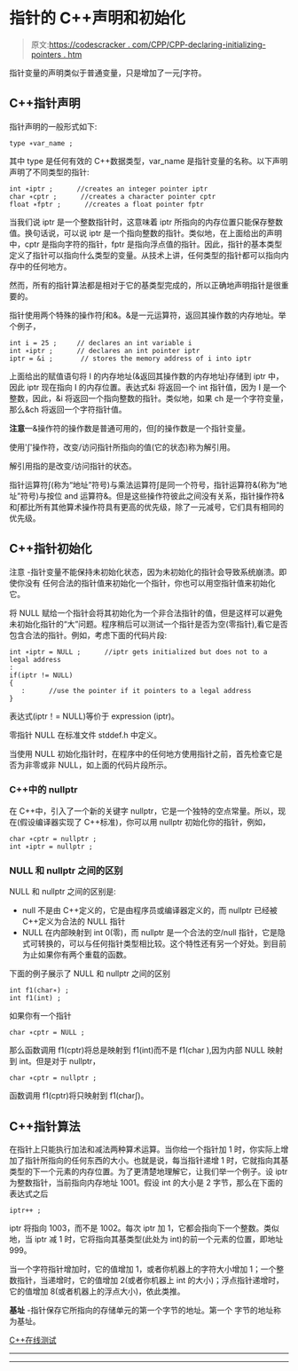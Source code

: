 # 指针的 C++声明和初始化

> 原文:[https://codescracker . com/CPP/CPP-declaring-initializing-pointers . htm](https://codescracker.com/cpp/cpp-declaring-initializing-pointers.htm)

指针变量的声明类似于普通变量，只是增加了一元∫字符。

## C++指针声明

指针声明的一般形式如下:

```
type ∗var_name ;
```

其中 type 是任何有效的 C++数据类型，var_name 是指针变量的名称。以下声明声明了不同类型的指针:

```
int ∗iptr ;      //creates an integer pointer iptr
char ∗cptr ;      //creates a character pointer cptr
float ∗fptr ;      //creates a float pointer fptr
```

当我们说 iptr 是一个整数指针时，这意味着 iptr 所指向的内存位置只能保存整数值。换句话说，可以说 iptr 是一个指向整数的指针。类似地，在上面给出的声明中，cptr 是指向字符的指针，fptr 是指向浮点值的指针。因此，指针的基本类型定义了指针可以指向什么类型的变量。从技术上讲，任何类型的指针都可以指向内存中的任何地方。

然而，所有的指针算法都是相对于它的基类型完成的，所以正确地声明指针是很重要的。

指针使用两个特殊的操作符∫和&。&是一元运算符，返回其操作数的内存地址。举个例子，

```
int i = 25 ;     // declares an int variable i
int ∗iptr ;      // declares an int pointer iptr
iptr = &i ;       // stores the memory address of i into iptr
```

上面给出的赋值语句将 I 的内存地址(&返回其操作数的内存地址)存储到 iptr 中，因此 iptr 现在指向 I 的内存位置。表达式&i 将返回一个 int 指针值，因为 I 是一个整数，因此，&i 将返回一个指向整数的指针。类似地，如果 ch 是一个字符变量，那么&ch 将返回一个字符指针值。

**注意**—&操作符的操作数是普通可用的，但∫的操作数是一个指针变量。

使用'∫'操作符，改变/访问指针所指向的值(它的状态)称为解引用。

解引用指的是改变/访问指针的状态。

指针运算符∫(称为“地址”符号)与乘法运算符∫是同一个符号，指针运算符&(称为“地址”符号)与按位 and 运算符&。但是这些操作符彼此之间没有关系，指针操作符&和∫都比所有其他算术操作符具有更高的优先级，除了一元减号，它们具有相同的优先级。

## C++指针初始化

注意 -指针变量不能保持未初始化状态，因为未初始化的指针会导致系统崩溃。即使你没有 任何合法的指针值来初始化一个指针，你也可以用空指针值来初始化它。

将 NULL 赋给一个指针会将其初始化为一个非合法指针的值，但是这样可以避免未初始化指针的“大”问题。程序稍后可以测试一个指针是否为空(零指针),看它是否包含合法的指针。例如，考虑下面的代码片段:

```
int ∗iptr = NULL ;      //iptr gets initialized but does not to a legal address
:
if(iptr != NULL)
{
   :      //use the pointer if it pointers to a legal address
}
```

表达式(iptr！= NULL)等价于 expression (iptr)。

零指针 NULL 在标准文件 stddef.h 中定义。

当使用 NULL 初始化指针时，在程序中的任何地方使用指针之前，首先检查它是否为非零或非 NULL，如上面的代码片段所示。

### C++中的 nullptr

在 C++中，引入了一个新的关键字 nullptr，它是一个独特的空点常量。所以，现在(假设编译器实现了 C++标准)，你可以用 nullptr 初始化你的指针，例如，

```
char ∗cptr = nullptr ;
int ∗iptr = nullptr ;
```

### NULL 和 nullptr 之间的区别

NULL 和 nullptr 之间的区别是:

*   null 不是由 C++定义的，它是由程序员或编译器定义的，而 nullptr 已经被 C++定义为合法的 NULL 指针
*   NULL 在内部映射到 int 0(零)，而 nullptr 是一个合法的空/null 指针，它是隐式可转换的，可以与任何指针类型相比较。这个特性还有另一个好处。到目前为止如果你有两个重载的函数。

下面的例子展示了 NULL 和 nullptr 之间的区别

```
int f1(char∗) ;
int f1(int) ;
```

如果你有一个指针

```
char ∗cptr = NULL ;
```

那么函数调用 f1(cptr)将总是映射到 f1(int)而不是 f1(char ),因为内部 NULL 映射到 int。但是对于 nullptr，

```
char ∗cptr = nullptr ;
```

函数调用 f1(cptr)将只映射到 f1(char∫)。

## C++指针算法

在指针上只能执行加法和减法两种算术运算。当你给一个指针加 1 时，你实际上增加了指针所指向的任何东西的大小。也就是说，每当指针递增 1 时，它就指向其基类型的下一个元素的内存位置。为了更清楚地理解它，让我们举一个例子。设 iptr 为整数指针，当前指向内存地址 1001。假设 int 的大小是 2 字节，那么在下面的表达式之后

```
iptr++ ;
```

iptr 将指向 1003，而不是 1002。每次 iptr 加 1，它都会指向下一个整数。类似地，当 iptr 减 1 时，它将指向其基类型(此处为 int)的前一个元素的位置，即地址 999。

当一个字符指针增加时，它的值增加 1，或者你机器上的字符大小增加 1；一个整数指针，当递增时，它的值增加 2(或者你机器上 int 的大小)；浮点指针递增时，它的值增加 8(或者机器上的浮点大小)，依此类推。

**基址** -指针保存它所指向的存储单元的第一个字节的地址。第一个 字节的地址称为基址。

[C++在线测试](/exam/showtest.php?subid=3)

* * *

* * *